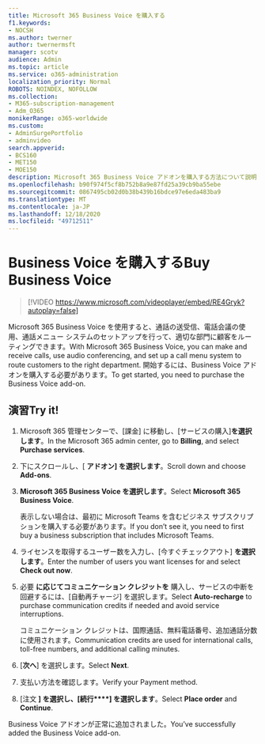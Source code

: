 ```yaml
---
title: Microsoft 365 Business Voice を購入する
f1.keywords:
- NOCSH
ms.author: twerner
author: twernermsft
manager: scotv
audience: Admin
ms.topic: article
ms.service: o365-administration
localization_priority: Normal
ROBOTS: NOINDEX, NOFOLLOW
ms.collection:
- M365-subscription-management
- Adm_O365
monikerRange: o365-worldwide
ms.custom:
- AdminSurgePortfolio
- adminvideo
search.appverid:
- BCS160
- MET150
- MOE150
description: Microsoft 365 Business Voice アドオンを購入する方法について説明します。
ms.openlocfilehash: b90f974f5cf8b752b8a9e87fd25a39cb9ba55ebe
ms.sourcegitcommit: 0867495cb02d0b38b439b16bdce97e6eda483ba9
ms.translationtype: MT
ms.contentlocale: ja-JP
ms.lasthandoff: 12/18/2020
ms.locfileid: "49712511"
---
```

# <a name="buy-business-voice"></a><span data-ttu-id="50774-103">Business Voice を購入する</span><span class="sxs-lookup"><span data-stu-id="50774-103">Buy Business Voice</span></span>

> [!VIDEO https://www.microsoft.com/videoplayer/embed/RE4Gryk?autoplay=false]

<span data-ttu-id="50774-104">Microsoft 365 Business Voice を使用すると、通話の送受信、電話会議の使用、通話メニュー システムのセットアップを行って、適切な部門に顧客をルーティングできます。</span><span class="sxs-lookup"><span data-stu-id="50774-104">With Microsoft 365 Business Voice, you can make and receive calls, use audio conferencing, and set up a call menu system to route customers to the right department.</span></span> <span data-ttu-id="50774-105">開始するには、Business Voice アドオンを購入する必要があります。</span><span class="sxs-lookup"><span data-stu-id="50774-105">To get started, you need to purchase the Business Voice add-on.</span></span>

## <a name="try-it"></a><span data-ttu-id="50774-106">演習</span><span class="sxs-lookup"><span data-stu-id="50774-106">Try it!</span></span>

1. <span data-ttu-id="50774-107">Microsoft 365 管理センターで、[課金] に移動し、[サービスの購入]**を選択します**。</span><span class="sxs-lookup"><span data-stu-id="50774-107">In the Microsoft 365 admin center, go to **Billing**, and select **Purchase services**.</span></span>
1. <span data-ttu-id="50774-108">下にスクロールし、[ **アドオン] を選択します**。</span><span class="sxs-lookup"><span data-stu-id="50774-108">Scroll down and choose **Add-ons**.</span></span> 
1. <span data-ttu-id="50774-109">**Microsoft 365 Business Voice を選択します**。</span><span class="sxs-lookup"><span data-stu-id="50774-109">Select **Microsoft 365 Business Voice**.</span></span>

    <span data-ttu-id="50774-110">表示しない場合は、最初に Microsoft Teams を含むビジネス サブスクリプションを購入する必要があります。</span><span class="sxs-lookup"><span data-stu-id="50774-110">If you don’t see it, you need to first buy a business subscription that includes Microsoft Teams.</span></span>
1. <span data-ttu-id="50774-111">ライセンスを取得するユーザー数を入力し、[今すぐチェックアウト] **を選択します**。</span><span class="sxs-lookup"><span data-stu-id="50774-111">Enter the number of users you want licenses for and select **Check out now**.</span></span>
1. <span data-ttu-id="50774-112">必要 **に応じてコミュニケーション クレジットを** 購入し、サービスの中断を回避するには、[自動再チャージ] を選択します。</span><span class="sxs-lookup"><span data-stu-id="50774-112">Select **Auto-recharge** to purchase communication credits if needed and avoid service interruptions.</span></span>

    <span data-ttu-id="50774-113">コミュニケーション クレジットは、国際通話、無料電話番号、追加通話分数に使用されます。</span><span class="sxs-lookup"><span data-stu-id="50774-113">Communication credits are used for international calls, toll-free numbers, and additional calling minutes.</span></span>
1. <span data-ttu-id="50774-114">[**次へ**] を選択します。</span><span class="sxs-lookup"><span data-stu-id="50774-114">Select **Next**.</span></span>
1. <span data-ttu-id="50774-115">支払い方法を確認します。</span><span class="sxs-lookup"><span data-stu-id="50774-115">Verify your Payment method.</span></span>
1. <span data-ttu-id="50774-116">[注文 **] を選択し、[続行\*\*\*\*] を選択します**。</span><span class="sxs-lookup"><span data-stu-id="50774-116">Select **Place order** and **Continue**.</span></span>

<span data-ttu-id="50774-117">Business Voice アドオンが正常に追加されました。</span><span class="sxs-lookup"><span data-stu-id="50774-117">You’ve successfully added the Business Voice add-on.</span></span>